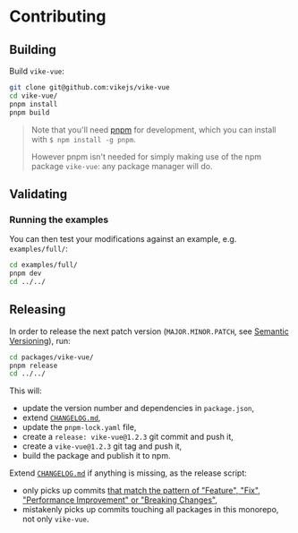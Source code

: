 # Contributing

## Building

Build `vike-vue`:

```bash
git clone git@github.com:vikejs/vike-vue
cd vike-vue/
pnpm install
pnpm build
```

> Note that you'll need [pnpm](https://pnpm.io/) for development, which you can install with `$ npm install -g pnpm`.
>
> However pnpm isn't needed for simply making use of the npm package `vike-vue`: any package manager will do.

## Validating

### Running the examples

You can then test your modifications against an example, e.g. `examples/full/`:

```bash
cd examples/full/
pnpm dev
cd ../../
```

## Releasing

In order to release the next patch version (`MAJOR.MINOR.PATCH`, see [Semantic Versioning](https://semver.org/)), run:

```bash
cd packages/vike-vue/
pnpm release
cd ../../
```

This will:

- update the version number and dependencies in `package.json`,
- extend [`CHANGELOG.md`](CHANGELOG.md),
- update the `pnpm-lock.yaml` file,
- create a `release: vike-vue@1.2.3` git commit and push it,
- create a `vike-vue@1.2.3` git tag and push it,
- build the package and publish it to npm.

Extend [`CHANGELOG.md`](CHANGELOG.md) if anything is missing, as the release script:

- only picks up commits
  [that match the pattern of "Feature", "Fix", "Performance Improvement" or "Breaking Changes"](https://github.com/conventional-changelog/conventional-changelog/tree/master/packages/conventional-changelog-cli),
- mistakenly picks up commits touching all packages in this monorepo, not only `vike-vue`.

